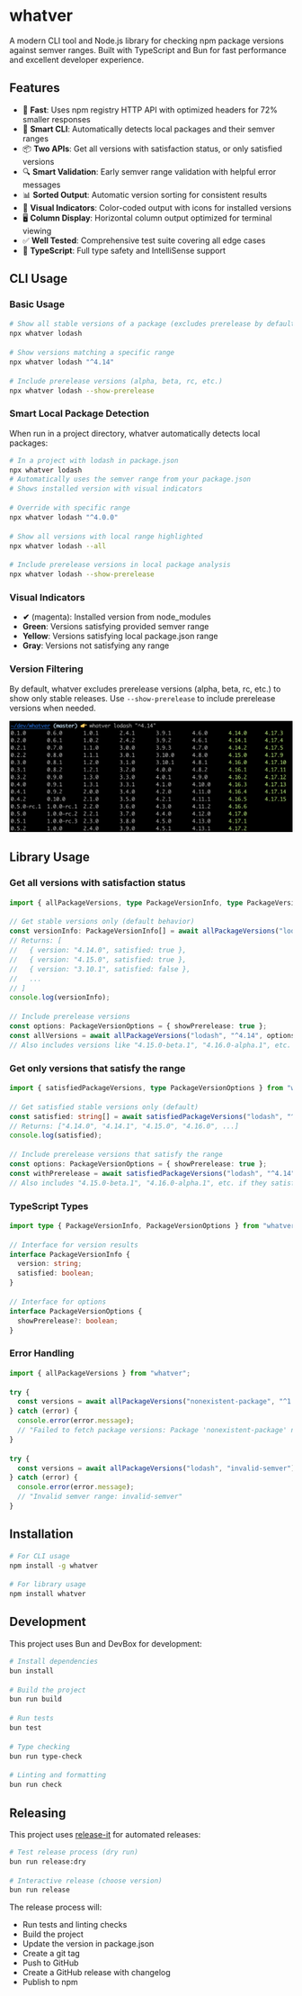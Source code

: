 # whatver

A modern CLI tool and Node.js library for checking npm package versions against semver ranges. Built with TypeScript and Bun for fast performance and excellent developer experience.

## Features

- 🚀 **Fast**: Uses npm registry HTTP API with optimized headers for 72% smaller responses
- 🧠 **Smart CLI**: Automatically detects local packages and their semver ranges
- 📦 **Two APIs**: Get all versions with satisfaction status, or only satisfied versions
- 🔍 **Smart Validation**: Early semver range validation with helpful error messages
- 📊 **Sorted Output**: Automatic version sorting for consistent results
- 🎨 **Visual Indicators**: Color-coded output with icons for installed versions
- 🖥️ **Column Display**: Horizontal column output optimized for terminal viewing
- ✅ **Well Tested**: Comprehensive test suite covering all edge cases
- 📘 **TypeScript**: Full type safety and IntelliSense support

## CLI Usage

### Basic Usage
```bash
# Show all stable versions of a package (excludes prerelease by default)
npx whatver lodash

# Show versions matching a specific range
npx whatver lodash "^4.14"

# Include prerelease versions (alpha, beta, rc, etc.)
npx whatver lodash --show-prerelease
```

### Smart Local Package Detection
When run in a project directory, whatver automatically detects local packages:

```bash
# In a project with lodash in package.json
npx whatver lodash
# Automatically uses the semver range from your package.json
# Shows installed version with visual indicators

# Override with specific range
npx whatver lodash "^4.0.0"

# Show all versions with local range highlighted
npx whatver lodash --all

# Include prerelease versions in local package analysis
npx whatver lodash --show-prerelease
```

### Visual Indicators
- **✔** (magenta): Installed version from node_modules
- **Green**: Versions satisfying provided semver range
- **Yellow**: Versions satisfying local package.json range
- **Gray**: Versions not satisfying any range

### Version Filtering
By default, whatver excludes prerelease versions (alpha, beta, rc, etc.) to show only stable releases. Use `--show-prerelease` to include prerelease versions when needed.

![screenshot](screenshot.png)

## Library Usage

### Get all versions with satisfaction status

```typescript
import { allPackageVersions, type PackageVersionInfo, type PackageVersionOptions } from "whatver";

// Get stable versions only (default behavior)
const versionInfo: PackageVersionInfo[] = await allPackageVersions("lodash", "^4.14");
// Returns: [
//   { version: "4.14.0", satisfied: true },
//   { version: "4.15.0", satisfied: true },
//   { version: "3.10.1", satisfied: false },
//   ...
// ]
console.log(versionInfo);

// Include prerelease versions
const options: PackageVersionOptions = { showPrerelease: true };
const allVersions = await allPackageVersions("lodash", "^4.14", options);
// Also includes versions like "4.15.0-beta.1", "4.16.0-alpha.1", etc.
```

### Get only versions that satisfy the range

```typescript
import { satisfiedPackageVersions, type PackageVersionOptions } from "whatver";

// Get satisfied stable versions only (default)
const satisfied: string[] = await satisfiedPackageVersions("lodash", "^4.14");
// Returns: ["4.14.0", "4.14.1", "4.15.0", "4.16.0", ...]
console.log(satisfied);

// Include prerelease versions that satisfy the range
const options: PackageVersionOptions = { showPrerelease: true };
const withPrerelease = await satisfiedPackageVersions("lodash", "^4.14", options);
// Also includes "4.15.0-beta.1", "4.16.0-alpha.1", etc. if they satisfy ^4.14
```

### TypeScript Types

```typescript
import type { PackageVersionInfo, PackageVersionOptions } from "whatver";

// Interface for version results
interface PackageVersionInfo {
  version: string;
  satisfied: boolean;
}

// Interface for options
interface PackageVersionOptions {
  showPrerelease?: boolean;
}
```

### Error Handling

```typescript
import { allPackageVersions } from "whatver";

try {
  const versions = await allPackageVersions("nonexistent-package", "^1.0.0");
} catch (error) {
  console.error(error.message);
  // "Failed to fetch package versions: Package 'nonexistent-package' not found in npm registry"
}

try {
  const versions = await allPackageVersions("lodash", "invalid-semver");
} catch (error) {
  console.error(error.message);
  // "Invalid semver range: invalid-semver"
}
```

## Installation

```bash
# For CLI usage
npm install -g whatver

# For library usage  
npm install whatver
```

## Development

This project uses Bun and DevBox for development:

```bash
# Install dependencies
bun install

# Build the project
bun run build

# Run tests
bun test

# Type checking
bun run type-check

# Linting and formatting
bun run check
```

## Releasing

This project uses [release-it](https://github.com/release-it/release-it) for automated releases:

```bash
# Test release process (dry run)
bun run release:dry

# Interactive release (choose version)
bun run release
```

The release process will:
- Run tests and linting checks
- Build the project
- Update the version in package.json
- Create a git tag
- Push to GitHub
- Create a GitHub release with changelog
- Publish to npm
